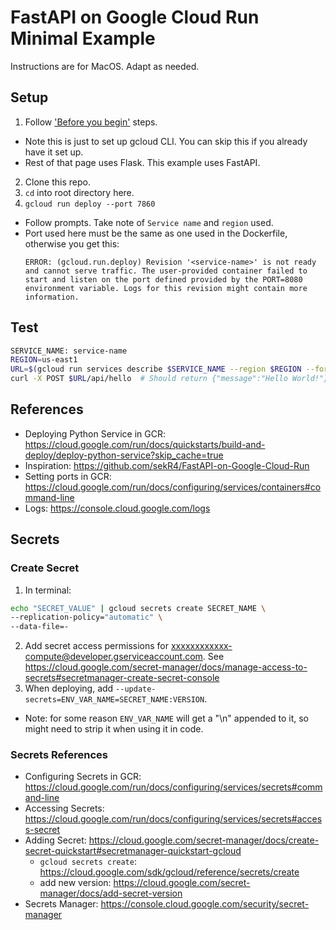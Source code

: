 # FastAPI on Google Cloud Run Minimal Example

Instructions are for MacOS. Adapt as needed.

## Setup
1. Follow ['Before you begin'](https://cloud.google.com/run/docs/quickstarts/build-and-deploy/deploy-python-service?skip_cache=true) steps.
  - Note this is just to set up gcloud CLI. You can skip this if you already have it set up.
  - Rest of that page uses Flask. This example uses FastAPI.
2. Clone this repo.
3. `cd` into root directory here.
3. `gcloud run deploy --port 7860`
  - Follow prompts. Take note of `Service name` and `region` used.
  - Port used here must be the same as one used in the Dockerfile, otherwise you get this:
    ```text
    ERROR: (gcloud.run.deploy) Revision '<service-name>' is not ready and cannot serve traffic. The user-provided container failed to start and listen on the port defined provided by the PORT=8080 environment variable. Logs for this revision might contain more information.
    ```

## Test
```bash
SERVICE_NAME: service-name
REGION=us-east1
URL=$(gcloud run services describe $SERVICE_NAME --region $REGION --format 'value(status.url)')
curl -X POST $URL/api/hello  # Should return {"message":"Hello World!"}
```

## References
- Deploying Python Service in GCR: https://cloud.google.com/run/docs/quickstarts/build-and-deploy/deploy-python-service?skip_cache=true
- Inspiration: https://github.com/sekR4/FastAPI-on-Google-Cloud-Run
- Setting ports in GCR: https://cloud.google.com/run/docs/configuring/services/containers#command-line
- Logs: https://console.cloud.google.com/logs

## Secrets

### Create Secret
1. In terminal:
```bash
echo "SECRET_VALUE" | gcloud secrets create SECRET_NAME \
--replication-policy="automatic" \
--data-file=-
```
2. Add secret access permissions for xxxxxxxxxxxx-compute@developer.gserviceaccount.com. See https://cloud.google.com/secret-manager/docs/manage-access-to-secrets#secretmanager-create-secret-console
3. When deploying, add `--update-secrets=ENV_VAR_NAME=SECRET_NAME:VERSION`.
  - Note: for some reason `ENV_VAR_NAME` will get a "\n" appended to it, so might need to strip it when using it in code.

### Secrets References
- Configuring Secrets in GCR: https://cloud.google.com/run/docs/configuring/services/secrets#command-line
- Accessing Secrets: https://cloud.google.com/run/docs/configuring/services/secrets#access-secret
- Adding Secret: https://cloud.google.com/secret-manager/docs/create-secret-quickstart#secretmanager-quickstart-gcloud
  - `gcloud secrets create`: https://cloud.google.com/sdk/gcloud/reference/secrets/create
  - add new version: https://cloud.google.com/secret-manager/docs/add-secret-version
- Secrets Manager: https://console.cloud.google.com/security/secret-manager
